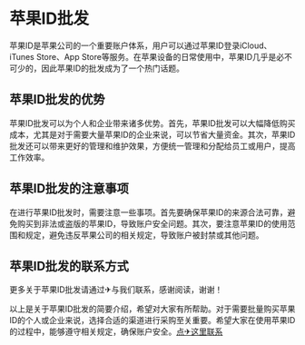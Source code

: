 # 苹果ID批发

苹果ID是苹果公司的一个重要账户体系，用户可以通过苹果ID登录iCloud、iTunes Store、App Store等服务。在苹果设备的日常使用中，苹果ID几乎是必不可少的，因此苹果ID的批发成为了一个热门话题。

## 苹果ID批发的优势

苹果ID批发可以为个人和企业带来诸多优势。首先，苹果ID批发可以大幅降低购买成本，尤其是对于需要大量苹果ID的企业来说，可以节省大量资金。其次，苹果ID批发还可以带来更好的管理和维护效果，方便统一管理和分配给员工或用户，提高工作效率。

## 苹果ID批发的注意事项

在进行苹果ID批发时，需要注意一些事项。首先要确保苹果ID的来源合法可靠，避免购买到非法或盗版的苹果ID，导致账户安全问题。其次，要注意苹果ID的使用范围和规定，避免违反苹果公司的相关规定，导致账户被封禁或其他问题。

## 苹果ID批发的联系方式

更多关于苹果ID批发请通过✈与我们联系，感谢阅读，谢谢！

以上是关于苹果ID批发的简要介绍，希望对大家有所帮助。对于需要批量购买苹果ID的个人或企业来说，选择合适的渠道进行采购至关重要。希望大家在使用苹果ID的过程中，能够遵守相关规定，确保账户安全。[点✈这里联系](https://ws.k02.cc)